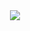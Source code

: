 <div align="center">
  <a href="https://www.youtube.com/@abekenaibek">
    <img src="https://skillicons.dev/icons?i=kotlin,firebase,cs,arduino,ruby,unreal" />
  </a>
</div>
